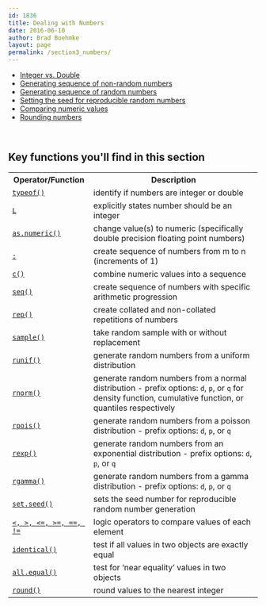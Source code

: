 ```yaml
---
id: 1836
title: Dealing with Numbers
date: 2016-06-10
author: Brad Boehmke
layout: page
permalink: /section3_numbers/
---
```


* [Integer vs. Double](http://uc-r.github.io/integer_double)
* [Generating sequence of non-random numbers](http://uc-r.github.io/generating_sequence_numbers)
* [Generating sequence of random numbers](http://uc-r.github.io/generating_random_numbers)
* [Setting the seed for reproducible random numbers](http://uc-r.github.io/setting_seed)
* [Comparing numeric values](http://uc-r.github.io/comparing_numeric_values)
* [Rounding numbers](http://uc-r.github.io/rounding/)

<br>



## Key functions you'll find in this section

<table class="w3-table-all" style="width:100%">
<tr>
	<th>Operator/Function</th>
	<th>Description</th>
</tr>
<tr>
	<td><a href="http://uc-r.github.io/integer_double/#type"><code>typeof()</code></a></td>
	<td>identify if numbers are integer or double</td>
</tr>
<tr>
	<td><a href="http://uc-r.github.io/integer_double/#integer"><code>L</code></a></td>
	<td>explicitly states number should be an integer</td>
</tr>
<tr>
	<td><a href="http://uc-r.github.io/integer_double/#convert"><code>as.numeric()</code></a></td>
	<td>change value(s) to numeric (specifically double precision floating point numbers)</td>
</tr>
<tr>
	<td><a href="http://uc-r.github.io/generating_sequence_numbers/#seq1"><code>:</code></a></td>
	<td>create sequence of numbers from m to n (increments of 1)</td>
</tr>
<tr>
	<td><a href="http://uc-r.github.io/generating_sequence_numbers/#seq1"><code>c()</code></a></td>
	<td>combine numeric values into a sequence</td>
</tr>
<tr>
	<td><a href="http://uc-r.github.io/generating_sequence_numbers/#seq2"><code>seq()</code></a></td>
	<td>create sequence of numbers with specific arithmetic progression</td>
</tr>
<tr>
	<td><a href="http://uc-r.github.io/generating_sequence_numbers/#seq3"><code>rep()</code></a></td>
	<td>create collated and non-collated repetitions of numbers</td>
</tr>
<tr>
	<td><a href="http://uc-r.github.io/generating_random_numbers/#uniform"><code>sample()</code></a></td>
	<td>take random sample with or without replacement</td>
</tr>
<tr>
	<td><a href="http://uc-r.github.io/generating_random_numbers/#uniform"><code>runif()</code></a></td>
	<td>generate random numbers from a uniform distribution</td>
</tr>
<tr>
	<td><a href="http://uc-r.github.io/generating_random_numbers/#normal"><code>rnorm()</code></a></td>
	<td>generate random numbers from a normal distribution - prefix options: <code>d</code>, <code>p</code>, or <code>q</code> for density function, cumulative function, or quantiles respectively</td>
</tr>
<tr>
	<td><a href="http://uc-r.github.io/generating_random_numbers/#poisson"><code>rpois()</code></a></td>
	<td>generate random numbers from a poisson distribution - prefix options: <code>d</code>, <code>p</code>, or <code>q</code></td>
</tr>
<tr>
	<td><a href="http://uc-r.github.io/generating_random_numbers/#exponential"><code>rexp()</code></a></td>
	<td>generate random numbers from an exponential distribution - prefix options: <code>d</code>, <code>p</code>, or <code>q</code></td>
</tr>
<tr>
	<td><a href="http://uc-r.github.io/generating_random_numbers/#gamma"><code>rgamma()</code></a></td>
	<td>generate random numbers from a gamma distribution - prefix options: <code>d</code>, <code>p</code>, or <code>q</code></td>
</tr>
<tr>
	<td><a href="http://uc-r.github.io/setting_seed/"><code>set.seed()</code></a></td>
	<td>sets the seed number for reproducible random number generation</td>
</tr>
<tr>
	<td><a href="http://uc-r.github.io/comparing_numeric_values/#numeric_comparison"><code><, >, <=, >=, ==, !=</code></a></td>
	<td>logic operators to compare values of each element</td>
</tr>
<tr>
	<td><a href="http://uc-r.github.io/comparing_numeric_values/#numeric_exact"><code>identical()</code></a></td>
	<td>test if all values in two objects are exactly equal</td>
</tr>
<tr>
	<td><a href="http://uc-r.github.io/comparing_numeric_values/#numeric_near"><code>all.equal()</code></a></td>
	<td>test for ‘near equality’ values in two objects</td>
</tr>
<tr>
	<td><a href="http://uc-r.github.io/rounding"><code>round()</code></a></td>
	<td>round values to the nearest integer</td>
</tr>
</table>
